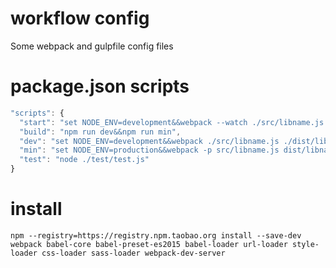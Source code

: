 # workflow config
Some webpack and gulpfile config files

# package.json scripts
```js
"scripts": {
  "start": "set NODE_ENV=development&&webpack --watch ./src/libname.js ./dist/libname.js",
  "build": "npm run dev&&npm run min",
  "dev": "set NODE_ENV=development&&webpack ./src/libname.js ./dist/libname.js",
  "min": "set NODE_ENV=production&&webpack -p src/libname.js dist/libname.min.js",
  "test": "node ./test/test.js"
}
```

# install 
```
npm --registry=https://registry.npm.taobao.org install --save-dev webpack babel-core babel-preset-es2015 babel-loader url-loader style-loader css-loader sass-loader webpack-dev-server
```
